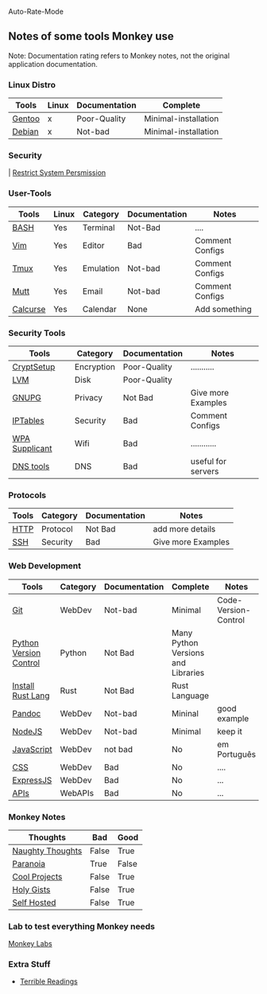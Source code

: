 Auto-Rate-Mode

<h2>Notes of some tools Monkey use</h2>

Note: Documentation rating refers to Monkey notes, not the original application documentation.

<h3> Linux Distro </h3>

| Tools                         | Linux | Documentation | Complete | 
| ----------------------------- | ----- | ------------ | ------- |
| [Gentoo](./distros/gentoo.md) | x     | Poor-Quality | Minimal-installation |
| [Debian](./distros/debian.md) | x | Not-bad | Minimal-installation | 

<h3> Security </h3>

| [Restrict System Persmission](./linux/permissions.md)

<h3> User-Tools </h3>

| Tools                           | Linux | Category  | Documentation | Notes           |
| ------------------------------- | ----- | --------- | ------------- | --------------- |
| [BASH](./linux/bash.md) | Yes | Terminal | Not-Bad | .... |  
| [Vim](./linux/vim.md)           | Yes   | Editor    | Bad           | Comment Configs |
| [Tmux](./linux/tmux.md)         | Yes   | Emulation | Not-bad           | Comment Configs |
| [Mutt](./linux/mutt.md)         | Yes   | Email     | Not-bad      | Comment Configs |
| [Calcurse](./linux/calcurse.md) | Yes   | Calendar  | None          | Add something   |

<h3> Security Tools </h3>

| Tools                                       | Category   | Documentation | Notes              |
| ------------------------------------------- | ---------- | ------------- | ------------------ |
| [CryptSetup](./linux/cryptsetup.md)         | Encryption | Poor-Quality  | ...........        |
| [LVM](./linux/lvm.md)                       | Disk       | Poor-Quality  |
| [GNUPG](./linux/gpg.md)                     | Privacy    | Not Bad       | Give more Examples |
| [IPTables](./linux/iptables.md)             | Security   | Bad           | Comment Configs    |
| [WPA Supplicant](./linux/wpa_supplicant.md) | Wifi       | Bad           | ............       |
| [DNS tools](./linux/dns.md) | DNS | Bad | useful for servers | 



<h3> Protocols </h3>

| Tools                      | Category | Documentation | Notes              |
| -------------------------- | -------- | ------------- | ------------------ |
| [HTTP](./protocol/http.md) | Protocol | Not Bad       | add more details   |
| [SSH](./protocol/ssh.md)   | Security | Bad           | Give more Examples |

<h3> Web Development </h3>

| Tools                              | Category | Documentation | Complete | Notes                |
| ---------------------------------- | -------- | ------------- | -------- | -------------------- |
| [Git](./linux/git.md)              | WebDev   | Not-bad       | Minimal  | Code-Version-Control |
| [Python Version Control](./linux/python.md) | Python     | Not Bad       | Many Python Versions and Libraries | 
| [Install Rust Lang](./linux/rust.md)        | Rust       | Not Bad       | Rust Language  | 
| [Pandoc](./linux/pandoc.md) | WebDev | Not-bad  | Mininal | good example | 
| [NodeJS](./web/nodejs.md)          | WebDev   | Not-bad           | Minimal       | keep it               |
| [JavaScript](./learn/javascript/Global_notes.md) | WebDev   | not bad           | No       | em Português                 |
| [CSS](./web/css.md)                | WebDev   | Bad           | No       | ....                 |
| [ExpressJS](./web/express.md)      | WebDev   | Bad           | No       | ...                  |
| [APIs](./web/apis.md)              | WebAPIs  | Bad           | No       | ...                  |

<h3> Monkey Notes </h3>

| Thoughts                                 | Bad   | Good  |
| ---------------------------------------- | ----- | ----- |
| [Naughty Thoughts](./github/thoughts.md) | False | True  |
| [Paranoia](./linux/paranoid.md)          | True  | False |
| [Cool Projects](./web/stuff.md) | False | True | 
| [Holy Gists](./github/gist.md) | False | True | 
| [Self Hosted](./linux/selfhosted.md) | False | True | 

<h3> Lab to test everything Monkey needs </h3>

[Monkey Labs](./labs/develop/lab_planV1.md)

<h3> Extra Stuff </h3>

- [Terrible Readings](./awesome/README.md) 


